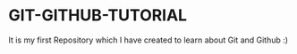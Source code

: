 # GIT-GITHUB-TUTORIAL
It is my first Repository which I have created to learn about Git and Github :)
